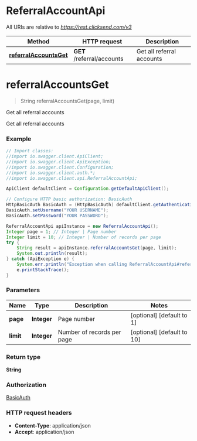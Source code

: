 # ReferralAccountApi

All URIs are relative to *https://rest.clicksend.com/v3*

Method | HTTP request | Description
------------- | ------------- | -------------
[**referralAccountsGet**](ReferralAccountApi.md#referralAccountsGet) | **GET** /referral/accounts | Get all referral accounts


<a name="referralAccountsGet"></a>
# **referralAccountsGet**
> String referralAccountsGet(page, limit)

Get all referral accounts

Get all referral accounts

### Example
```java
// Import classes:
//import io.swagger.client.ApiClient;
//import io.swagger.client.ApiException;
//import io.swagger.client.Configuration;
//import io.swagger.client.auth.*;
//import io.swagger.client.api.ReferralAccountApi;

ApiClient defaultClient = Configuration.getDefaultApiClient();

// Configure HTTP basic authorization: BasicAuth
HttpBasicAuth BasicAuth = (HttpBasicAuth) defaultClient.getAuthentication("BasicAuth");
BasicAuth.setUsername("YOUR USERNAME");
BasicAuth.setPassword("YOUR PASSWORD");

ReferralAccountApi apiInstance = new ReferralAccountApi();
Integer page = 1; // Integer | Page number
Integer limit = 10; // Integer | Number of records per page
try {
    String result = apiInstance.referralAccountsGet(page, limit);
    System.out.println(result);
} catch (ApiException e) {
    System.err.println("Exception when calling ReferralAccountApi#referralAccountsGet");
    e.printStackTrace();
}
```

### Parameters

Name | Type | Description  | Notes
------------- | ------------- | ------------- | -------------
 **page** | **Integer**| Page number | [optional] [default to 1]
 **limit** | **Integer**| Number of records per page | [optional] [default to 10]

### Return type

**String**

### Authorization

[BasicAuth](../README.md#BasicAuth)

### HTTP request headers

 - **Content-Type**: application/json
 - **Accept**: application/json

